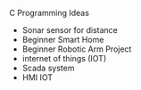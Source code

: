 C Programming Ideas

  * Sonar sensor for distance
  * Beginner Smart Home
  * Beginner Robotic Arm Project
  * internet of things (IOT)
  * Scada system
  * HMI IOT
